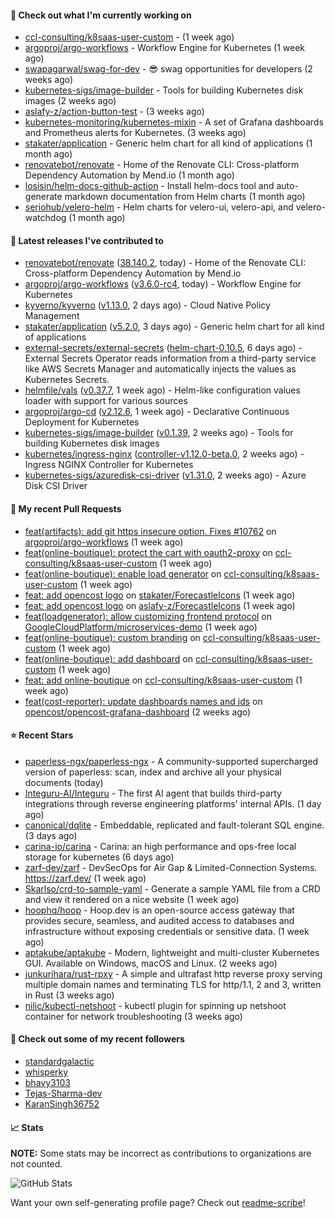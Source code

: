 #### 👷 Check out what I'm currently working on

- [ccl-consulting/k8saas-user-custom](https://github.com/ccl-consulting/k8saas-user-custom) -  (1 week ago)
- [argoproj/argo-workflows](https://github.com/argoproj/argo-workflows) - Workflow Engine for Kubernetes (1 week ago)
- [swapagarwal/swag-for-dev](https://github.com/swapagarwal/swag-for-dev) - 😎 swag opportunities for developers (2 weeks ago)
- [kubernetes-sigs/image-builder](https://github.com/kubernetes-sigs/image-builder) - Tools for building Kubernetes disk images (2 weeks ago)
- [aslafy-z/action-button-test](https://github.com/aslafy-z/action-button-test) -  (3 weeks ago)
- [kubernetes-monitoring/kubernetes-mixin](https://github.com/kubernetes-monitoring/kubernetes-mixin) -  A set of Grafana dashboards and Prometheus alerts for Kubernetes. (3 weeks ago)
- [stakater/application](https://github.com/stakater/application) - Generic helm chart for all kind of applications (1 month ago)
- [renovatebot/renovate](https://github.com/renovatebot/renovate) - Home of the Renovate CLI: Cross-platform Dependency Automation by Mend.io (1 month ago)
- [losisin/helm-docs-github-action](https://github.com/losisin/helm-docs-github-action) - Install helm-docs tool and auto-generate markdown documentation from Helm charts (1 month ago)
- [seriohub/velero-helm](https://github.com/seriohub/velero-helm) - Helm charts for velero-ui, velero-api, and velero-watchdog (1 month ago)

#### 🔭 Latest releases I've contributed to

- [renovatebot/renovate](https://github.com/renovatebot/renovate) ([38.140.2](https://github.com/renovatebot/renovate/releases/tag/38.140.2), today) - Home of the Renovate CLI: Cross-platform Dependency Automation by Mend.io
- [argoproj/argo-workflows](https://github.com/argoproj/argo-workflows) ([v3.6.0-rc4](https://github.com/argoproj/argo-workflows/releases/tag/v3.6.0-rc4), today) - Workflow Engine for Kubernetes
- [kyverno/kyverno](https://github.com/kyverno/kyverno) ([v1.13.0](https://github.com/kyverno/kyverno/releases/tag/v1.13.0), 2 days ago) - Cloud Native Policy Management
- [stakater/application](https://github.com/stakater/application) ([v5.2.0](https://github.com/stakater/application/releases/tag/v5.2.0), 3 days ago) - Generic helm chart for all kind of applications
- [external-secrets/external-secrets](https://github.com/external-secrets/external-secrets) ([helm-chart-0.10.5](https://github.com/external-secrets/external-secrets/releases/tag/helm-chart-0.10.5), 6 days ago) - External Secrets Operator reads information from a third-party service like AWS Secrets Manager and automatically injects the values as Kubernetes Secrets.
- [helmfile/vals](https://github.com/helmfile/vals) ([v0.37.7](https://github.com/helmfile/vals/releases/tag/v0.37.7), 1 week ago) - Helm-like configuration values loader with support for various sources
- [argoproj/argo-cd](https://github.com/argoproj/argo-cd) ([v2.12.6](https://github.com/argoproj/argo-cd/releases/tag/v2.12.6), 1 week ago) - Declarative Continuous Deployment for Kubernetes
- [kubernetes-sigs/image-builder](https://github.com/kubernetes-sigs/image-builder) ([v0.1.39](https://github.com/kubernetes-sigs/image-builder/releases/tag/v0.1.39), 2 weeks ago) - Tools for building Kubernetes disk images
- [kubernetes/ingress-nginx](https://github.com/kubernetes/ingress-nginx) ([controller-v1.12.0-beta.0](https://github.com/kubernetes/ingress-nginx/releases/tag/controller-v1.12.0-beta.0), 2 weeks ago) - Ingress NGINX Controller for Kubernetes
- [kubernetes-sigs/azuredisk-csi-driver](https://github.com/kubernetes-sigs/azuredisk-csi-driver) ([v1.31.0](https://github.com/kubernetes-sigs/azuredisk-csi-driver/releases/tag/v1.31.0), 2 weeks ago) - Azure Disk CSI Driver

#### 🔨 My recent Pull Requests

- [feat(artifacts): add git https insecure option. Fixes #10762](https://github.com/argoproj/argo-workflows/pull/13797) on [argoproj/argo-workflows](https://github.com/argoproj/argo-workflows) (1 week ago)
- [feat(online-boutique): protect the cart with oauth2-proxy](https://github.com/ccl-consulting/k8saas-user-custom/pull/6) on [ccl-consulting/k8saas-user-custom](https://github.com/ccl-consulting/k8saas-user-custom) (1 week ago)
- [feat(online-boutique): enable load generator](https://github.com/ccl-consulting/k8saas-user-custom/pull/4) on [ccl-consulting/k8saas-user-custom](https://github.com/ccl-consulting/k8saas-user-custom) (1 week ago)
- [feat: add opencost logo](https://github.com/stakater/ForecastleIcons/pull/39) on [stakater/ForecastleIcons](https://github.com/stakater/ForecastleIcons) (1 week ago)
- [feat: add opencost logo](https://github.com/aslafy-z/ForecastleIcons/pull/1) on [aslafy-z/ForecastleIcons](https://github.com/aslafy-z/ForecastleIcons) (1 week ago)
- [feat(loadgenerator): allow customizing frontend protocol](https://github.com/GoogleCloudPlatform/microservices-demo/pull/2775) on [GoogleCloudPlatform/microservices-demo](https://github.com/GoogleCloudPlatform/microservices-demo) (1 week ago)
- [feat(online-boutique): custom branding](https://github.com/ccl-consulting/k8saas-user-custom/pull/3) on [ccl-consulting/k8saas-user-custom](https://github.com/ccl-consulting/k8saas-user-custom) (1 week ago)
- [feat(online-boutique): add dashboard](https://github.com/ccl-consulting/k8saas-user-custom/pull/2) on [ccl-consulting/k8saas-user-custom](https://github.com/ccl-consulting/k8saas-user-custom) (1 week ago)
- [feat: add online-boutique](https://github.com/ccl-consulting/k8saas-user-custom/pull/1) on [ccl-consulting/k8saas-user-custom](https://github.com/ccl-consulting/k8saas-user-custom) (1 week ago)
- [feat(cost-reporter): update dashboards names and ids](https://github.com/opencost/opencost-grafana-dashboard/pull/8) on [opencost/opencost-grafana-dashboard](https://github.com/opencost/opencost-grafana-dashboard) (2 weeks ago)

#### ⭐ Recent Stars

- [paperless-ngx/paperless-ngx](https://github.com/paperless-ngx/paperless-ngx) - A community-supported supercharged version of paperless: scan, index and archive all your physical documents (today)
- [Integuru-AI/Integuru](https://github.com/Integuru-AI/Integuru) - The first AI agent that builds third-party integrations through reverse engineering platforms&#39; internal APIs. (1 day ago)
- [canonical/dqlite](https://github.com/canonical/dqlite) - Embeddable, replicated and fault-tolerant SQL engine. (3 days ago)
- [carina-io/carina](https://github.com/carina-io/carina) - Carina: an high performance and ops-free local storage for kubernetes (6 days ago)
- [zarf-dev/zarf](https://github.com/zarf-dev/zarf) - DevSecOps for Air Gap &amp; Limited-Connection Systems. https://zarf.dev/ (1 week ago)
- [Skarlso/crd-to-sample-yaml](https://github.com/Skarlso/crd-to-sample-yaml) - Generate a sample YAML file from a CRD and view it rendered on a nice website (1 week ago)
- [hoophq/hoop](https://github.com/hoophq/hoop) - Hoop.dev is an open-source access gateway that provides secure, seamless, and audited access to databases and infrastructure without exposing credentials or sensitive data. (1 week ago)
- [aptakube/aptakube](https://github.com/aptakube/aptakube) - Modern, lightweight and multi-cluster Kubernetes GUI. Available on Windows, macOS and Linux. (2 weeks ago)
- [junkurihara/rust-rpxy](https://github.com/junkurihara/rust-rpxy) - A simple and ultrafast http reverse proxy serving multiple domain names and terminating TLS for http/1.1, 2 and 3, written in Rust (3 weeks ago)
- [nilic/kubectl-netshoot](https://github.com/nilic/kubectl-netshoot) - kubectl plugin for spinning up netshoot container for network troubleshooting (3 weeks ago)

#### 👯 Check out some of my recent followers

- [standardgalactic](https://github.com/standardgalactic)
- [whisperky](https://github.com/whisperky)
- [bhavy3103](https://github.com/bhavy3103)
- [Tejas-Sharma-dev](https://github.com/Tejas-Sharma-dev)
- [KaranSingh36752](https://github.com/KaranSingh36752)

#### 📈 Stats

**NOTE:** Some stats may be incorrect as contributions to organizations
are not counted.

![GitHub Stats](https://github-readme-stats.vercel.app/api?username=aslafy-z&count_private=false&theme=tokyonight&show_icons=true)

Want your own self-generating profile page? Check out [readme-scribe](https://github.com/muesli/readme-scribe)!
